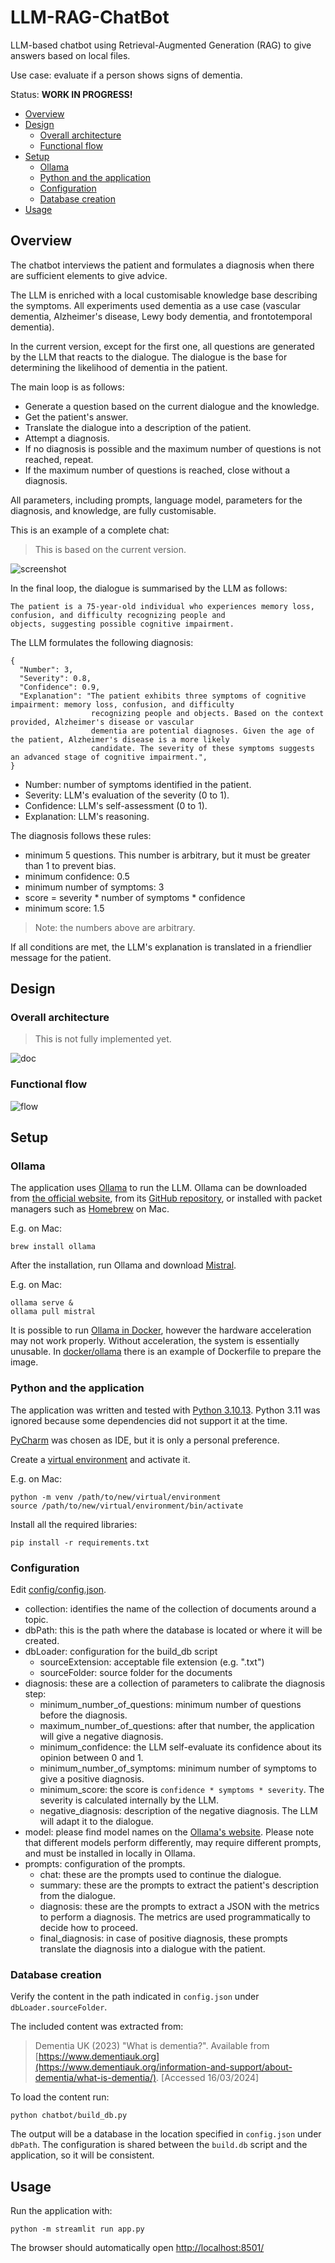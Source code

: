 # LLM-RAG-ChatBot

LLM-based chatbot using Retrieval-Augmented Generation (RAG) to give answers based on local files.

Use case: evaluate if a person shows signs of dementia.

Status: **WORK IN PROGRESS!**

- [Overview](#overview)
- [Design](#design)
  - [Overall architecture](#overall-architecture)
  - [Functional flow](#functional-flow)
- [Setup](#setup)
  - [Ollama](#ollama)
  - [Python and the application](#python-and-the-application)
  - [Configuration](#configuration)
  - [Database creation](#database-creation)
- [Usage](#usage)

## Overview

The chatbot interviews the patient and formulates a diagnosis when there are sufficient elements to give advice.

The LLM is enriched with a local customisable knowledge base describing the symptoms. All experiments used dementia as a use case (vascular dementia, Alzheimer's disease, Lewy body dementia, and frontotemporal dementia).

In the current version, except for the first one, all questions are generated by the LLM that reacts to the dialogue. The dialogue is the base for determining the likelihood of dementia in the patient.

The main loop is as follows:

- Generate a question based on the current dialogue and the knowledge.
- Get the patient's answer.
- Translate the dialogue into a description of the patient.
- Attempt a diagnosis.
- If no diagnosis is possible and the maximum number of questions is not reached, repeat.
- If the maximum number of questions is reached, close without a diagnosis.

All parameters, including prompts, language model, parameters for the diagnosis, and knowledge, are fully customisable.

This is an example of a complete chat:

> This is based on the current version.

![screenshot](docs/img/screenshot1.png)

In the final loop, the dialogue is summarised by the LLM as follows:

```text
The patient is a 75-year-old individual who experiences memory loss, confusion, and difficulty recognizing people and 
objects, suggesting possible cognitive impairment.
```

The LLM formulates the following diagnosis:

```text
{
  "Number": 3,
  "Severity": 0.8,
  "Confidence": 0.9,
  "Explanation": "The patient exhibits three symptoms of cognitive impairment: memory loss, confusion, and difficulty 
                  recognizing people and objects. Based on the context provided, Alzheimer's disease or vascular 
                  dementia are potential diagnoses. Given the age of the patient, Alzheimer's disease is a more likely 
                  candidate. The severity of these symptoms suggests an advanced stage of cognitive impairment.",
}
```

- Number: number of symptoms identified in the patient.
- Severity: LLM's evaluation of the severity (0 to 1).
- Confidence: LLM's self-assessment (0 to 1).
- Explanation: LLM's reasoning.

The diagnosis follows these rules:

- minimum 5 questions. This number is arbitrary, but it must be greater than 1 to prevent bias.
- minimum confidence: 0.5
- minimum number of symptoms: 3
- score = severity * number of symptoms * confidence
- minimum score: 1.5

> Note: the numbers above are arbitrary.

If all conditions are met, the LLM's explanation is translated in a friendlier message for the patient. 

## Design

### Overall architecture

> This is not fully implemented yet.

![doc](docs/img/RAG.drawio.png)

### Functional flow
 
![flow](docs/img/LLM-Dementia-flow.drawio.png)

## Setup

### Ollama

The application uses [Ollama](https://ollama.com/) to run the LLM. 
Ollama can be downloaded from [the official website](https://ollama.com/download),
from its [GitHub repository](https://github.com/ollama/ollama),
or installed with packet managers such as [Homebrew](https://brew.sh/) on Mac.

E.g. on Mac:
```shell
brew install ollama
```

After the installation, run Ollama and download [Mistral](https://mistral.ai/).

E.g. on Mac:
```shell
ollama serve &
ollama pull mistral
```

It is possible to run [Ollama in Docker](https://hub.docker.com/r/ollama/ollama),
however the hardware acceleration may not work properly.
Without acceleration, the system is essentially unusable.
In [docker/ollama](docker/ollama) there is an example of Dockerfile to prepare the image. 

### Python and the application

The application was written and tested with [Python 3.10.13](https://www.python.org/downloads/).
Python 3.11 was ignored because some dependencies did not support it at the time.

[PyCharm](https://www.jetbrains.com/pycharm/) was chosen as IDE, but it is only a personal preference.

Create a [virtual environment](https://docs.python.org/3/library/venv.html) and activate it.

E.g. on Mac:
```shell
python -m venv /path/to/new/virtual/environment
source /path/to/new/virtual/environment/bin/activate
```

Install all the required libraries:
```shell
pip install -r requirements.txt
```

### Configuration

Edit [config/config.json](config/config.json).

- collection: identifies the name of the collection of documents around a topic.
- dbPath: this is the path where the database is located or where it will be created.
- dbLoader: configuration for the build_db script
  - sourceExtension: acceptable file extension (e.g. ".txt")
  - sourceFolder: source folder for the documents
- diagnosis: these are a collection of parameters to calibrate the diagnosis step:
  - minimum_number_of_questions: minimum number of questions before the diagnosis.
  - maximum_number_of_questions: after that number, the application will give a negative diagnosis.
  - minimum_confidence: the LLM self-evaluate its confidence about its opinion between 0 and 1.
  - minimum_number_of_symptoms: minimum number of symptoms to give a positive diagnosis.
  - minimum_score: the score is `confidence * symptoms * severity`. The severity is calculated internally by the LLM.
  - negative_diagnosis: description of the negative diagnosis. The LLM will adapt it to the dialogue.
- model: please find model names on the [Ollama's website](https://ollama.com/library). 
  Please note that different models perform differently, may require different prompts, and must be installed in
  locally in Ollama.
- prompts: configuration of the prompts.
  - chat: these are the prompts used to continue the dialogue.
  - summary: these are the prompts to extract the patient's description from the dialogue.
  - diagnosis: these are the prompts to extract a JSON with the metrics to perform a diagnosis. The metrics are used
    programmatically to decide how to proceed.
  - final_diagnosis: in case of positive diagnosis, these prompts translate the diagnosis into a dialogue with the
    patient.

### Database creation

Verify the content in the path indicated in `config.json` under `dbLoader.sourceFolder`.

The included content was extracted from:

> Dementia UK (2023) "What is dementia?".
  Available from [https://www.dementiauk.org](https://www.dementiauk.org/information-and-support/about-dementia/what-is-dementia/).
  [Accessed 16/03/2024]

To load the content run:
```shell
python chatbot/build_db.py
```

The output will be a database in the location specified in `config.json` under `dbPath`.
The configuration is shared between the `build.db` script and the application, so it will be consistent.

## Usage

Run the application with:
```shell
python -m streamlit run app.py
```

The browser should automatically open [http://localhost:8501/](http://localhost:8501/)
